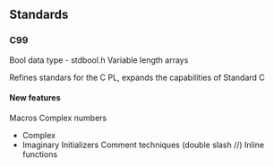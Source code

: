 ## Standards
### C99
Bool data type - stdbool.h
Variable length arrays

Refines standars for the C PL, expands the capabilities of Standard C
#### New features
Macros
Complex numbers
- Complex
- Imaginary
Initializers
Comment techniques (double slash //)
Inline functions
